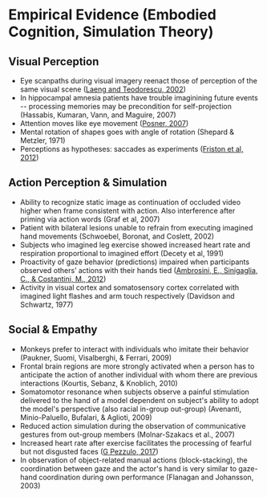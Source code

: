 # Empirical Evidence (Embodied Cognition, Simulation Theory)

## Visual Perception

* Eye scanpaths during visual imagery reenact those of perception of the same visual scene ([Laeng and Teodorescu, 2002](https://www.sciencedirect.com/science/article/pii/S0364021301000659))
* In hippocampal amnesia patients have trouble imaginining future events -- processing memories may be precondition for self-projection (Hassabis, Kumaran, Vann, and Maguire, 2007)
* Attention moves like eye movement ([Posner, 2007](http://www.tandfonline.com/doi/abs/10.1080/00335558008248231))
* Mental rotation of shapes goes with angle of rotation (Shepard & Metzler, 1971)
* Perceptions as hypotheses: saccades as experiments ([Friston et al, 2012](https://www.frontiersin.org/articles/10.3389/fpsyg.2012.00151/full))

## Action Perception & Simulation 

* Ability to recognize static image as continuation of occluded video higher when frame consistent with action. Also interference after priming via action words (Graf et al, 2007)
* Patient with bilateral lesions unable to refrain from executing imagined hand movements (Schwoebel, Boronat, and Coslett, 2002)
* Subjects who imagined leg exercise showed increased heart rate and respiration proportional to imagined effort (Decety et al, 1991)
* Proactivity of gaze behavior (predictions) impaired when participants observed others’ actions with their hands tied ([Ambrosini, E., Sinigaglia, C., & Costantini, M., 2012](http://psycnet.apa.org/buy/2011-30112-001))
* Activity in visual cortex and somatosensory cortex correlated with imagined light flashes and arm touch respectively (Davidson and Schwartz, 1977)

## Social & Empathy

* Monkeys prefer to interact with individuals who imitate their behavior (Paukner, Suomi, Visalberghi, & Ferrari, 2009)
* Frontal brain regions are more strongly activated when a person has to anticipate the action of another individual with whom there are previous interactions (Kourtis, Sebanz, & Knoblich, 2010)
* Somatomotor resonance when subjects observe a painful stimulation delivered to the hand of a model dependent on subject's ability to adopt the model's perspective (also racial in-group out-group) (Avenanti, Minio-Paluello, Bufalari, & Aglioti, 2009)
* Reduced action simulation during the observation of communicative gestures from out-group members (Molnar-Szakacs et al., 2007)
* Increased heart rate after exercise facilitates the processing of fearful but not disgusted faces	([G Pezzulo, 2017](https://www.nature.com/articles/s41598-017-18761-5.pdf))
* In observation of object-related manual actions (block-stacking), the coordination between gaze and the actor's hand is very similar to gaze-hand coordination during own performance (Flanagan and Johansson, 2003)
